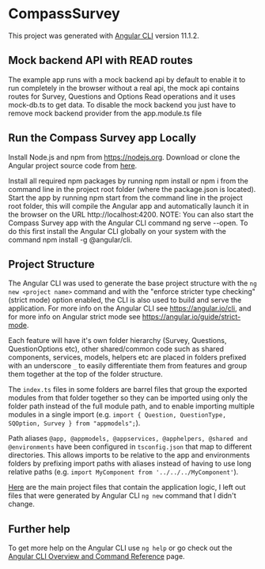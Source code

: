 # CompassSurvey

This project was generated with [Angular CLI](https://github.com/angular/angular-cli) version 11.1.2.

## Mock backend API with READ routes
The example app runs with a mock backend api by default to enable it to run completely in the browser without a real api, 
the mock api contains routes for Survey, Questions and Options Read operations and it uses mock-db.ts to get data. 
To disable the mock backend you just have to remove mock backend provider from the app.module.ts file

## Run the Compass Survey app Locally
Install Node.js and npm from https://nodejs.org.
Download or clone the Angular project source code from [here](https://github.com/JatinderSingh1981/Compass-Survey/).

Install all required npm packages by running npm install or npm i from the command line in the project root folder (where the package.json is located).
Start the app by running npm start from the command line in the project root folder, this will compile the Angular app and automatically launch it in the browser on the URL http://localhost:4200.
NOTE: You can also start the Compass Survey app with the Angular CLI command ng serve --open. 
To do this first install the Angular CLI globally on your system with the command npm install -g @angular/cli.

## Project Structure
The Angular CLI was used to generate the base project structure with the `ng new <project name>` command 
and with the "enforce stricter type checking" (strict mode) option enabled, the CLI is also used to build and serve the application. 
For more info on the Angular CLI see https://angular.io/cli, and for more info on Angular strict mode see https://angular.io/guide/strict-mode.

Each feature will have it's own folder hierarchy (Survey, Questions, QuestionOptions etc), 
other shared/common code such as shared components, services, models, helpers etc are placed in folders prefixed with an underscore `_` to easily differentiate them from features and group them together at the top of the folder structure.

The `index.ts` files in some folders are barrel files that group the exported modules from that folder together so they can be imported using only the folder path instead of the full module path, and to enable importing multiple modules in a single import 
(e.g. `import { Question, QuestionType, SQOption, Survey } from "appmodels";`).

Path aliases `@app, @appmodels, @appservices, @apphelpers, @shared and @environments` have been configured in `tsconfig.json` that map to different directories. 
This allows imports to be relative to the app and environments folders by prefixing import paths with aliases instead of having to use long relative paths 
(e.g. `import MyComponent from '../../../MyComponent'`).

[Here](https://github.com/JatinderSingh1981/Compass-Survey/blob/master/src/assets/DirectoryStructure.png?raw=true) are the main project files that contain the application logic, 
I left out files that were generated by Angular CLI `ng new` command that I didn't change.


## Further help

To get more help on the Angular CLI use `ng help` or go check out the [Angular CLI Overview and Command Reference](https://angular.io/cli) page.
